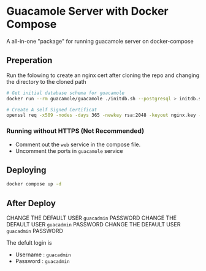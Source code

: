 # Guacamole Server with Docker Compose

A all-in-one "package" for running guacamole server on docker-compose

## Preperation

Run the folowing to create an nginx cert after cloning the repo and changing the directory to the cloned path

```sh
# Get initial database schema for guacamole
docker run --rm guacamole/guacamole ./initdb.sh --postgresql > initdb.sql

# Create A self Signed Certificat
openssl req -x509 -nodes -days 365 -newkey rsa:2048 -keyout nginx.key -out nginx.crt
```

### Running without HTTPS (Not Recommended)

- Comment out the `web` service in the compose file.
- Uncomment the ports in `guacamole` service

## Deploying

```sh
docker compose up -d
```

## After Deploy

CHANGE THE DEFAULT USER `guacadmin` PASSWORD
CHANGE THE DEFAULT USER `guacadmin` PASSWORD
CHANGE THE DEFAULT USER `guacadmin` PASSWORD

The defult login is 

- Username : `guacadmin` 
- Password : `guacadmin` 

